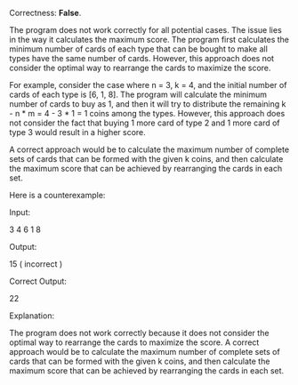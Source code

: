 Correctness: **False**.

The program does not work correctly for all potential cases. The issue lies in the way it calculates the maximum score. The program first calculates the minimum number of cards of each type that can be bought to make all types have the same number of cards. However, this approach does not consider the optimal way to rearrange the cards to maximize the score.

For example, consider the case where n = 3, k = 4, and the initial number of cards of each type is [6, 1, 8]. The program will calculate the minimum number of cards to buy as 1, and then it will try to distribute the remaining k - n * m = 4 - 3 * 1 = 1 coins among the types. However, this approach does not consider the fact that buying 1 more card of type 2 and 1 more card of type 3 would result in a higher score.

A correct approach would be to calculate the maximum number of complete sets of cards that can be formed with the given k coins, and then calculate the maximum score that can be achieved by rearranging the cards in each set.

Here is a counterexample:

Input:

3 4
6 1 8

Output:

15 ( incorrect )

Correct Output:

22

Explanation:

The program does not work correctly because it does not consider the optimal way to rearrange the cards to maximize the score. A correct approach would be to calculate the maximum number of complete sets of cards that can be formed with the given k coins, and then calculate the maximum score that can be achieved by rearranging the cards in each set.